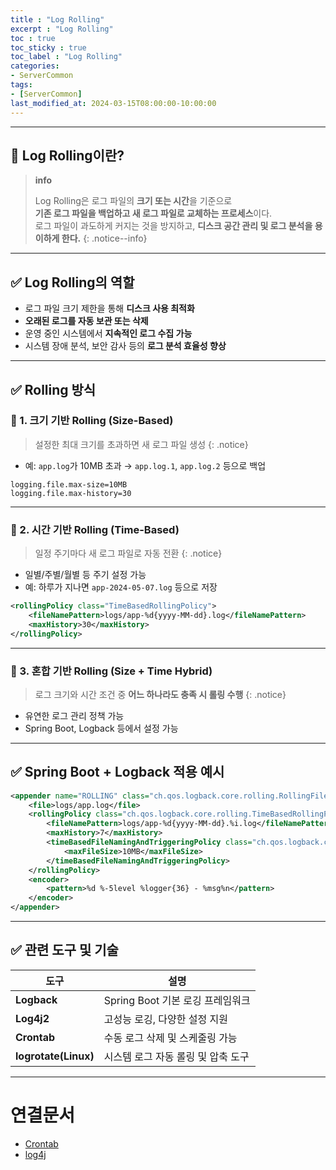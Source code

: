 ```yaml
---
title : "Log Rolling"
excerpt : "Log Rolling"
toc : true
toc_sticky : true
toc_label : "Log Rolling"
categories:
- ServerCommon
tags:
- [ServerCommon]
last_modified_at: 2024-03-15T08:00:00-10:00:00
---
```

  
---
  
## 📌 Log Rolling이란?

> **info**
>
> Log Rolling은 로그 파일의 **크기 또는 시간**을 기준으로  
> **기존 로그 파일을 백업하고 새 로그 파일로 교체하는 프로세스**이다.  
> 로그 파일이 과도하게 커지는 것을 방지하고, **디스크 공간 관리 및 로그 분석을 용이하게 한다.** 
{: .notice--info}  

---
  
## ✅ Log Rolling의 역할

- 로그 파일 크기 제한을 통해 **디스크 사용 최적화**
- **오래된 로그를 자동 보관 또는 삭제**
- 운영 중인 시스템에서 **지속적인 로그 수집 가능**
- 시스템 장애 분석, 보안 감사 등의 **로그 분석 효율성 향상**

---
  
## ✅ Rolling 방식
  
### 🔹 1. 크기 기반 Rolling (Size-Based)

> 설정한 최대 크기를 초과하면 새 로그 파일 생성 
{: .notice}  

- 예: `app.log`가 10MB 초과 → `app.log.1`, `app.log.2` 등으로 백업
  
```properties
logging.file.max-size=10MB
logging.file.max-history=30
```

---
  
### 🔹 2. 시간 기반 Rolling (Time-Based)

> 일정 주기마다 새 로그 파일로 자동 전환 
{: .notice}  

- 일별/주별/월별 등 주기 설정 가능
- 예: 하루가 지나면 `app-2024-05-07.log` 등으로 저장
  
```xml
<rollingPolicy class="TimeBasedRollingPolicy">
    <fileNamePattern>logs/app-%d{yyyy-MM-dd}.log</fileNamePattern>
    <maxHistory>30</maxHistory>
</rollingPolicy>
```

---
  
### 🔹 3. 혼합 기반 Rolling (Size + Time Hybrid)

> 로그 크기와 시간 조건 중 **어느 하나라도 충족 시 롤링 수행** 
{: .notice}  

- 유연한 로그 관리 정책 가능
- Spring Boot, Logback 등에서 설정 가능

---
  
## ✅ Spring Boot + Logback 적용 예시
  
```xml
<appender name="ROLLING" class="ch.qos.logback.core.rolling.RollingFileAppender">
    <file>logs/app.log</file>
    <rollingPolicy class="ch.qos.logback.core.rolling.TimeBasedRollingPolicy">
        <fileNamePattern>logs/app-%d{yyyy-MM-dd}.%i.log</fileNamePattern>
        <maxHistory>7</maxHistory>
        <timeBasedFileNamingAndTriggeringPolicy class="ch.qos.logback.core.rolling.SizeAndTimeBasedFNATP">
            <maxFileSize>10MB</maxFileSize>
        </timeBasedFileNamingAndTriggeringPolicy>
    </rollingPolicy>
    <encoder>
        <pattern>%d %-5level %logger{36} - %msg%n</pattern>
    </encoder>
</appender>
```

---
  
## ✅ 관련 도구 및 기술

| 도구 | 설명 |
|------|------|
| **Logback** | Spring Boot 기본 로깅 프레임워크 |
| **Log4j2** | 고성능 로깅, 다양한 설정 지원 |
| **Crontab** | 수동 로그 삭제 및 스케줄링 가능 |
| **logrotate(Linux)** | 시스템 로그 자동 롤링 및 압축 도구 |

---
  
# 연결문서
- [Crontab](../../servercommon/servercommon-Crontab)
- [log4j](../../servercommon/servercommon-log4j)
